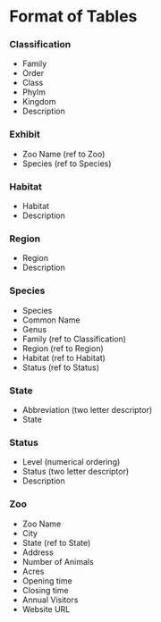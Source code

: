 # Format of Tables

### Classification

- Family
- Order
- Class
- Phylm
- Kingdom
- Description

### Exhibit

- Zoo Name (ref to Zoo)
- Species (ref to Species)

### Habitat

- Habitat
- Description

### Region

- Region
- Description

### Species

- Species
- Common Name
- Genus
- Family (ref to Classification)
- Region (ref to Region)
- Habitat (ref to Habitat)
- Status (ref to Status)

### State

- Abbreviation (two letter descriptor)
- State

### Status

- Level (numerical ordering)
- Status (two letter descriptor)
- Description

### Zoo

- Zoo Name
- City
- State (ref to State)
- Address
- Number of Animals
- Acres
- Opening time
- Closing time
- Annual Visitors
- Website URL
